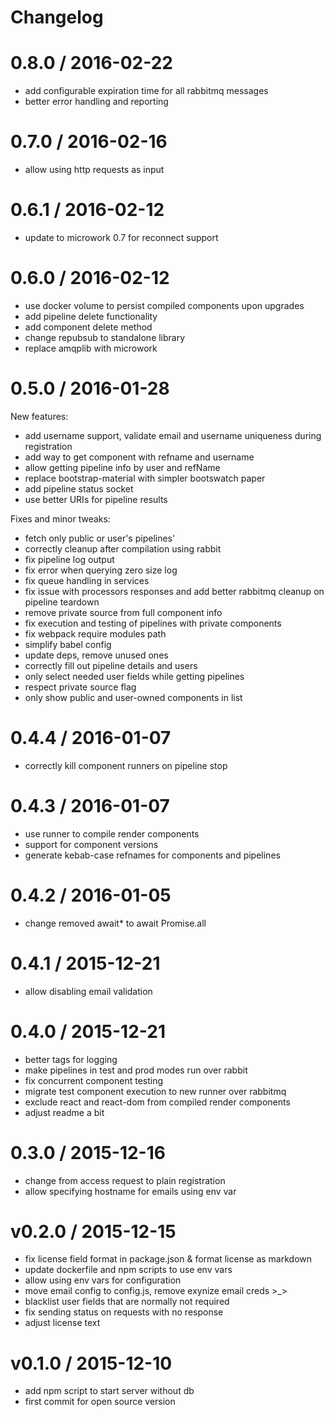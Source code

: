 # Changelog

0.8.0 / 2016-02-22
==================

  * add configurable expiration time for all rabbitmq messages
  * better error handling and reporting

0.7.0 / 2016-02-16
==================

  * allow using http requests as input

0.6.1 / 2016-02-12
==================

  * update to microwork 0.7 for reconnect support

0.6.0 / 2016-02-12
==================

  * use docker volume to persist compiled components upon upgrades
  * add pipeline delete functionality
  * add component delete method
  * change repubsub to standalone library
  * replace amqplib with microwork

0.5.0 / 2016-01-28
==================

New features:
  * add username support, validate email and username uniqueness during registration
  * add way to get component with refname and username
  * allow getting pipeline info by user and refName
  * replace bootstrap-material with simpler bootswatch paper
  * add pipeline status socket
  * use better URIs for pipeline results

Fixes and minor tweaks:
  * fetch only public or user's pipelines'
  * correctly cleanup after compilation using rabbit
  * fix pipeline log output
  * fix error when querying zero size log
  * fix queue handling in services
  * fix issue with processors responses and add better rabbitmq cleanup on pipeline teardown
  * remove private source from full component info
  * fix execution and testing of pipelines with private components
  * fix webpack require modules path
  * simplify babel config
  * update deps, remove unused ones
  * correctly fill out pipeline details and users
  * only select needed user fields while getting pipelines
  * respect private source flag
  * only show public and user-owned components in list

0.4.4 / 2016-01-07
==================

  * correctly kill component runners on pipeline stop

0.4.3 / 2016-01-07
==================

  * use runner to compile render components
  * support for component versions
  * generate kebab-case refnames for components and pipelines

0.4.2 / 2016-01-05
==================

  * change removed await* to await Promise.all

0.4.1 / 2015-12-21
==================

  * allow disabling email validation

0.4.0 / 2015-12-21
==================

  * better tags for logging
  * make pipelines in test and prod modes run over rabbit
  * fix concurrent component testing
  * migrate test component execution to new runner over rabbitmq
  * exclude react and react-dom from compiled render components
  * adjust readme a bit

0.3.0 / 2015-12-16
==================

  * change from access request to plain registration
  * allow specifying hostname for emails using env var

v0.2.0 / 2015-12-15
===================

  * fix license field format in package.json & format license as markdown
  * update dockerfile and npm scripts to use env vars
  * allow using env vars for configuration
  * move email config to config.js, remove exynize email creds >_>
  * blacklist user fields that are normally not required
  * fix sending status on requests with no response
  * adjust license text

v0.1.0 / 2015-12-10
===================

  * add npm script to start server without db
  * first commit for open source version
